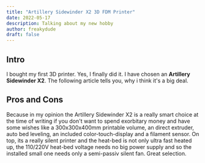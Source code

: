 ```yaml
---
title: "Artillery Sidewinder X2 3D FDM Printer"
date: 2022-05-17
description: Talking about my new hobby
author: freakydude
draft: false
---
```


## Intro

I bought my first 3D printer. Yes, I finally did it. I have chosen an **Artillery Sidewinder X2**. The following article tells you, why i think it's a big deal.

## Pros and Cons

Because in my opinion the Artillery Sidewinder X2 is a really smart choice at the time of writing if you don't want to spend exorbitary money and have some wishes like a 300x300x400mm printable volume, an direct extruder, auto bed leveling, an included color-touch-display and a filament sensor. On top, its a really silent printer and the heat-bed is not only ultra fast heated up, the 110/220V heat-bed voltage needs no big power supply and so the installed small one needs only a semi-passiv silent fan. Great selection. 